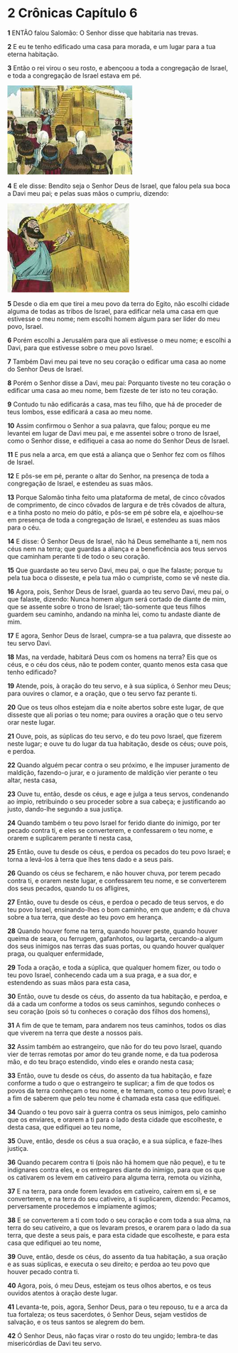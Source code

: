 # 2 Crônicas Capítulo 6

**1** 	ENTÃO falou Salomão: O Senhor disse que habitaria nas trevas.

**2** 	E eu te tenho edificado uma casa para morada, e um lugar para a tua eterna habitação.

**3** 	Então o rei virou o seu rosto, e abençoou a toda a congregação de Israel, e toda a congregação de Israel estava em pé.

![](../Images/SweetPublishing/11-8-4.jpg) 

**4** 	E ele disse: Bendito seja o Senhor Deus de Israel, que falou pela sua boca a Davi meu pai; e pelas suas mãos o cumpriu, dizendo:

![](../Images/SweetPublishing/11-8-5.jpg) 

**5** 	Desde o dia em que tirei a meu povo da terra do Egito, não escolhi cidade alguma de todas as tribos de Israel, para edificar nela uma casa em que estivesse o meu nome; nem escolhi homem algum para ser líder do meu povo, Israel.

**6** 	Porém escolhi a Jerusalém para que ali estivesse o meu nome; e escolhi a Davi, para que estivesse sobre o meu povo Israel.

**7** 	Também Davi meu pai teve no seu coração o edificar uma casa ao nome do Senhor Deus de Israel.

**8** 	Porém o Senhor disse a Davi, meu pai: Porquanto tiveste no teu coração o edificar uma casa ao meu nome, bem fizeste de ter isto no teu coração.

**9** 	Contudo tu não edificarás a casa, mas teu filho, que há de proceder de teus lombos, esse edificará a casa ao meu nome.

**10** 	Assim confirmou o Senhor a sua palavra, que falou; porque eu me levantei em lugar de Davi meu pai, e me assentei sobre o trono de Israel, como o Senhor disse, e edifiquei a casa ao nome do Senhor Deus de Israel.

**11** 	E pus nela a arca, em que está a aliança que o Senhor fez com os filhos de Israel.

**12** 	E pôs-se em pé, perante o altar do Senhor, na presença de toda a congregação de Israel, e estendeu as suas mãos.

**13** 	Porque Salomão tinha feito uma plataforma de metal, de cinco côvados de comprimento, de cinco côvados de largura e de três côvados de altura, e a tinha posto no meio do pátio, e pôs-se em pé sobre ela, e ajoelhou-se em presença de toda a congregação de Israel, e estendeu as suas mãos para o céu.

**14** 	E disse: Ó Senhor Deus de Israel, não há Deus semelhante a ti, nem nos céus nem na terra; que guardas a aliança e a beneficência aos teus servos que caminham perante ti de todo o seu coração.

**15** 	Que guardaste ao teu servo Davi, meu pai, o que lhe falaste; porque tu pela tua boca o disseste, e pela tua mão o cumpriste, como se vê neste dia.

**16** 	Agora, pois, Senhor Deus de Israel, guarda ao teu servo Davi, meu pai, o que falaste, dizendo: Nunca homem algum será cortado de diante de mim, que se assente sobre o trono de Israel; tão-somente que teus filhos guardem seu caminho, andando na minha lei, como tu andaste diante de mim.

**17** 	E agora, Senhor Deus de Israel, cumpra-se a tua palavra, que disseste ao teu servo Davi.

**18** 	Mas, na verdade, habitará Deus com os homens na terra? Eis que os céus, e o céu dos céus, não te podem conter, quanto menos esta casa que tenho edificado?

**19** 	Atende, pois, à oração do teu servo, e à sua súplica, ó Senhor meu Deus; para ouvires o clamor, e a oração, que o teu servo faz perante ti.

**20** 	Que os teus olhos estejam dia e noite abertos sobre este lugar, de que disseste que ali porias o teu nome; para ouvires a oração que o teu servo orar neste lugar.

**21** 	Ouve, pois, as súplicas do teu servo, e do teu povo Israel, que fizerem neste lugar; e ouve tu do lugar da tua habitação, desde os céus; ouve pois, e perdoa.

**22** 	Quando alguém pecar contra o seu próximo, e lhe impuser juramento de maldição, fazendo-o jurar, e o juramento de maldição vier perante o teu altar, nesta casa,

**23** 	Ouve tu, então, desde os céus, e age e julga a teus servos, condenando ao ímpio, retribuindo o seu proceder sobre a sua cabeça; e justificando ao justo, dando-lhe segundo a sua justiça.

**24** 	Quando também o teu povo Israel for ferido diante do inimigo, por ter pecado contra ti, e eles se converterem, e confessarem o teu nome, e orarem e suplicarem perante ti nesta casa,

**25** 	Então, ouve tu desde os céus, e perdoa os pecados do teu povo Israel; e torna a levá-los à terra que lhes tens dado e a seus pais.

**26** 	Quando os céus se fecharem, e não houver chuva, por terem pecado contra ti, e orarem neste lugar, e confessarem teu nome, e se converterem dos seus pecados, quando tu os afligires,

**27** 	Então, ouve tu desde os céus, e perdoa o pecado de teus servos, e do teu povo Israel, ensinando-lhes o bom caminho, em que andem; e dá chuva sobre a tua terra, que deste ao teu povo em herança.

**28** 	Quando houver fome na terra, quando houver peste, quando houver queima de seara, ou ferrugem, gafanhotos, ou lagarta, cercando-a algum dos seus inimigos nas terras das suas portas, ou quando houver qualquer praga, ou qualquer enfermidade,

**29** 	Toda a oração, e toda a súplica, que qualquer homem fizer, ou todo o teu povo Israel, conhecendo cada um a sua praga, e a sua dor, e estendendo as suas mãos para esta casa,

**30** 	Então, ouve tu desde os céus, do assento da tua habitação, e perdoa, e dá a cada um conforme a todos os seus caminhos, segundo conheces o seu coração (pois só tu conheces o coração dos filhos dos homens),

**31** 	A fim de que te temam, para andarem nos teus caminhos, todos os dias que viverem na terra que deste a nossos pais.

**32** 	Assim também ao estrangeiro, que não for do teu povo Israel, quando vier de terras remotas por amor do teu grande nome, e da tua poderosa mão, e do teu braço estendido, vindo eles e orando nesta casa;

**33** 	Então, ouve tu desde os céus, do assento da tua habitação, e faze conforme a tudo o que o estrangeiro te suplicar; a fim de que todos os povos da terra conheçam o teu nome, e te temam, como o teu povo Israel; e a fim de saberem que pelo teu nome é chamada esta casa que edifiquei.

**34** 	Quando o teu povo sair à guerra contra os seus inimigos, pelo caminho que os enviares, e orarem a ti para o lado desta cidade que escolheste, e desta casa, que edifiquei ao teu nome,

**35** 	Ouve, então, desde os céus a sua oração, e a sua súplica, e faze-lhes justiça.

**36** 	Quando pecarem contra ti (pois não há homem que não peque), e tu te indignares contra eles, e os entregares diante do inimigo, para que os que os cativarem os levem em cativeiro para alguma terra, remota ou vizinha,

**37** 	E na terra, para onde forem levados em cativeiro, caírem em si, e se converterem, e na terra do seu cativeiro, a ti suplicarem, dizendo: Pecamos, perversamente procedemos e impiamente agimos;

**38** 	E se converterem a ti com todo o seu coração e com toda a sua alma, na terra do seu cativeiro, a que os levaram presos, e orarem para o lado da sua terra, que deste a seus pais, e para esta cidade que escolheste, e para esta casa que edifiquei ao teu nome,

**39** 	Ouve, então, desde os céus, do assento da tua habitação, a sua oração e as suas súplicas, e executa o seu direito; e perdoa ao teu povo que houver pecado contra ti.

**40** 	Agora, pois, ó meu Deus, estejam os teus olhos abertos, e os teus ouvidos atentos à oração deste lugar.

**41** 	Levanta-te, pois, agora, Senhor Deus, para o teu repouso, tu e a arca da tua fortaleza; os teus sacerdotes, ó Senhor Deus, sejam vestidos de salvação, e os teus santos se alegrem do bem.

**42** 	Ó Senhor Deus, não faças virar o rosto do teu ungido; lembra-te das misericórdias de Davi teu servo.

